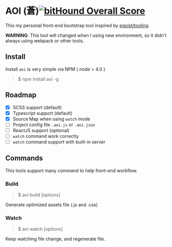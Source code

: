 AOI (蒼)[![bitHound Overall Score](https://www.bithound.io/github/elct9620/aoi/badges/score.svg)](https://www.bithound.io/github/elct9620/aoi)
=======

This my personal front-end bootstrap tool inspired by [egoist/tooling](https://github.com/egoist/tooling/).

**WARNING**: This tool will changed when I using new environment, so it didn't always using webpack or other tools.

## Install

Install `aoi` is very simple via NPM ( node > 4.0 )

> $ npm install aoi -g

## Roadmap

- [x] SCSS support (default)
- [x] Typescript support (default)
- [x] Source Map when using `watch` mode
- [ ] Project config file `.aoi.js` or `.aoi.json`
- [ ] ReactJS support (optional)
- [ ] `watch` command work correctly
- [ ] `watch` command support with built-in server

## Commands

This tools support many command to help front-end workflow.

### Build

> $ aoi build [options]

Generate optimized assets file (.js and .css)

### Watch

> $ aoi watch [options]

Keep watching file change, and regenerate file.
